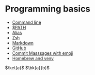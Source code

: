 # Programming basics

- [Command line](./linux.md)
- [$PATH](./path.md)
- [Alias](./alias.md)
- [Zsh](./zsh.md)
- [Markdown](./markdown.md)
- [GitHub](./github/github.md)
- [Commit Masssages with emoji](./github/commitMessage.md)
- [Homebrew and venv](./packageManager.md)


$\ket{a}$
$\bk{a}{b}$